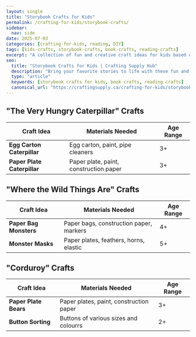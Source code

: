 ```yaml
---
layout: single
title: "Storybook Crafts for Kids"
permalink: /crafting-for-kids/storybook-crafts/
sidebar:
  nav: side
date: 2025-07-03
categories: [crafting-for-kids, reading, DIY]
tags: [kids-crafts, storybook-crafts, book-crafts, reading-crafts]
excerpt: "A collection of fun and creative craft ideas for kids based on popular children's books."
seo:
  title: "Storybook Crafts for Kids | Crafting Supply Hub"
  description: "Bring your favorite stories to life with these fun and easy craft projects for kids."
  type: "article"
  keywords: [storybook crafts for kids, book crafts, reading crafts]
  canonical_url: "https://craftingsupply.ca/crafting-for-kids/storybook-crafts/"
---
```


## "The Very Hungry Caterpillar" Crafts

| Craft Idea | Materials Needed | Age Range |
|---|---|---|
| **Egg Carton Caterpillar** | Egg carton, paint, pipe cleaners | 3+ |
| **Paper Plate Caterpillar** | Paper plate, paint, construction paper | 3+ |

## "Where the Wild Things Are" Crafts

| Craft Idea | Materials Needed | Age Range |
|---|---|---|
| **Paper Bag Monsters** | Paper bags, construction paper, markers | 4+ |
| **Monster Masks** | Paper plates, feathers, horns, elastic | 5+ |

## "Corduroy" Crafts

| Craft Idea | Materials Needed | Age Range |
|---|---|---|
| **Paper Plate Bears** | Paper plates, paint, construction paper | 3+ |
| **Button Sorting** | Buttons of various sizes and colourrs | 2+ |